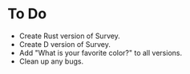 # To Do

- Create Rust version of Survey.
- Create D version of Survey.
- Add "What is your favorite color?" to all versions.
- Clean up any bugs.